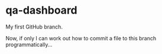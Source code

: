 qa-dashboard
============
My first GitHub branch.

Now, if only I can work out how to commit a file to this branch programmatically...
